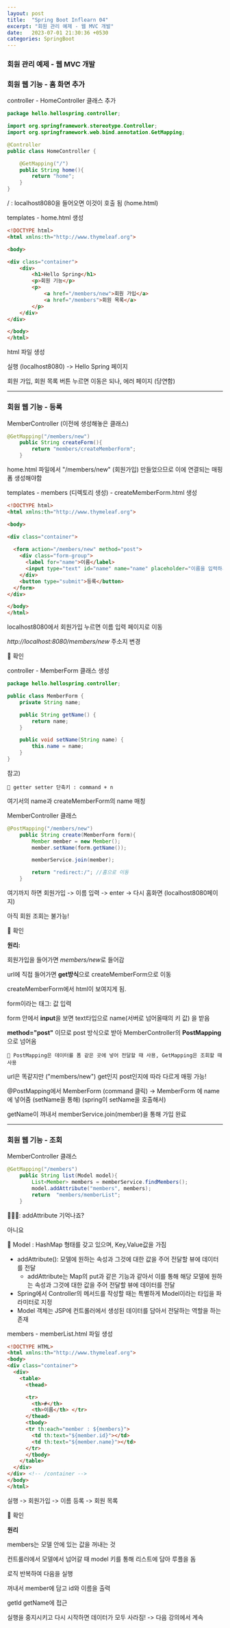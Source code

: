 ```yaml
---
layout: post
title:  "Spring Boot Inflearn 04"
excerpt: "회원 관리 예제 - 웹 MVC 개발"
date:   2023-07-01 21:30:36 +0530
categories: SpringBoot
---
```


### 회원 관리 예제 - 웹 MVC 개발

### 회원 웹 기능 - 홈 화면 추가

controller - HomeController 클래스 추가
```java
package hello.hellospring.controller;

import org.springframework.stereotype.Controller;
import org.springframework.web.bind.annotation.GetMapping;

@Controller
public class HomeController {

    @GetMapping("/")
    public String home(){
        return "home";
    }
}
```
/ : localhost8080을 들어오면 이것이 호출 됨 (home.html)

templates - home.html 생성
```html
<!DOCTYPE html>
<html xmlns:th="http://www.thymeleaf.org">

<body>

<div class="container">
    <div>
        <h1>Hello Spring</h1>
        <p>회원 기능</p>
        <p>
            <a href="/members/new">회원 가입</a>
            <a href="/members">회원 목록</a>
        </p>
    </div>
</div>

</body>
</html>
```
html 파일 생성

실행 (localhost8080) -> Hello Spring 페이지

회원 가입, 회원 목록 버튼 누르면 이동은 되나, 에러 페이지 (당연함)

***

### 회원 웹 기능 - 등록

MemberController (이전에 생성해놓은 클래스)

```java
@GetMapping("/members/new")
    public String createForm(){
        return "members/createMemberForm";
    }
```
home.html 파일에서 "/members/new" (회원가입) 만들었으므로 이에 연결되는 매핑 폼 생성해야함

templates - members (디렉토리 생성) - createMemberForm.html 생성

```html
<!DOCTYPE html>
<html xmlns:th="http://www.thymeleaf.org">

<body>

<div class="container">
  
  <form action="/members/new" method="post">
    <div class="form-group">
      <label for="name">이름</label>
      <input type="text" id="name" name="name" placeholder="이름을 입력하세요">
    </div>
    <button type="submit">등록</button>
  </form>
</div>

</body>
</html>
```

localhost8080에서 회원가입 누르면 이름 입력 페이지로 이동

*http://localhost:8080/members/new* 주소지 변경


📌 확인

controller - MemberForm 클래스 생성

```java
package hello.hellospring.controller;

public class MemberForm {
    private String name;

    public String getName() {
        return name;
    }

    public void setName(String name) {
        this.name = name;
    }
}
```
참고)
```
📎 getter setter 단축키 : command + n 
```

여기서의 name과 createMemberForm의 name 매칭

MemberController 클래스

```java
@PostMapping("/members/new")
    public String create(MemberForm form){
        Member member = new Member();
        member.setName(form.getName());

        memberService.join(member);

        return "redirect:/"; //홈으로 이동
    }
```

여기까지 하면 회원가입 -> 이름 입력 -> enter -> 다시 홈화면 (localhost8080페이지)

아직 회원 조회는 불가능!

📌 확인

**원리:**

회원가입을 들어가면 *members/new*로 들어감

url에 직접 들어가면 **get방식**으로 createMemberForm으로 이동

createMemberForm에서 html이 보여지게 됨.

form이라는 태그: 값 입력

form 안에서 **input**을 보면 text타입으로 name(서버로 넘어올때의 키 값) 을 받음

**method="post"** 이므로 post 방식으로 받아 MemberController의 **PostMapping**으로 넘어옴 

```
📎 PostMapping은 데이터를 폼 같은 곳에 넣어 전달할 때 사용, GetMapping은 조회할 때 사용
```
url은 똑같지만 ("members/new") get인지 post인지에 따라 다르게 매핑 가능!

@PostMapping에서 MemberForm (command 클릭) -> MemberForm 에 name에 넣어줌 (setName을 통해) (spring이 setName을 호출해서)

getName이 꺼내서 memberService.join(member)을 통해 가입 완료

***

### 회원 웹 기능 - 조회

MemberController 클래스

```java
@GetMapping("/members")
    public String list(Model model){
        List<Member> members = memberService.findMembers();
        model.addAttribute("members", members);
        return  "members/memberList";
    }
```
  

🧑🏻‍🏫: addAttribute 기억나죠?

아니요

📎 Model
: HashMap 형태를 갖고 있으며, Key,Value값을 가짐

- addAttribute(): 모델에 원하는 속성과 그것에 대한 값을 주어 전달할 뷰에 데이터를 전달
    - addAttribute는 Map의 put과 같은 기능과 같아서 이를 통해 해당 모델에 원하는 속성과 그것에 대한 값을 주어 전달할 뷰에 데이터를 전달
- Spring에서 Controller의 메서드를 작성할 때는 특별하게 Model이라는 타입을 파라미터로 지정
- Model 객체는 JSP에 컨트롤러에서 생성된 데이터를 담아서 전달하는 역할을 하는 존재


  

members - memberList.html 파일 생성

```html
<!DOCTYPE HTML>
<html xmlns:th="http://www.thymeleaf.org">
<body>
<div class="container">
  <div>
    <table>
      <thead>

      <tr>
        <th>#</th>
        <th>이름</th> </tr>
      </thead>
      <tbody>
      <tr th:each="member : ${members}">
        <td th:text="${member.id}"></td>
        <td th:text="${member.name}"></td>
      </tr>
      </tbody>
    </table>
  </div>
</div> <!-- /container -->
</body>
</html>
```

실행 -> 회원가입 -> 이름 등록 -> 회원 목록 

📌 확인


**원리**

members는 모델 안에 있는 값을 꺼내는 것

컨트롤러에서 모델에서 넘어갈 때 model 키를 통해 리스트에 담아 루플을 돔

로직 반복하여 다음을 실행

꺼내서 member에 담고 id와 이름을 출력

getId getName에 접근

실행을 중지시키고 다시 시작하면 데이터가 모두 사라짐!
-> 다음 강의에서 계속